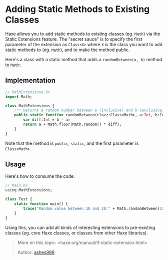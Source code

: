 [tags]: / "static-extension"

# Adding Static Methods to Existing Classes

Haxe allows you to add static methods to existing classes (eg. `Math`) via the Static Extensions feature. The "secret sauce" is to specify the first parameter of the extension as `Class<X>` where `X` is the class you want to add static methods to (eg. `Math`), and to make the method public.

Here's a class with a static method that adds a `randomBetween(a, b)` method to `Math`:

## Implementation

```haxe
// MathExtensions.hx
import Math;

class MathExtensions {
    /** Returns a random number between a (inclusive) and b (exclusive). */
    public static function randomBetween(clazz:Class<Math>, a:Int, b:Int) {
        var diff:Int = b - a;
        return a + Math.floor(Math.random() * diff);
    }
}
```

Note that the method is `public`, `static`, and the first parameter is `Class<Math>`.

## Usage

Here's how to consume the code:

```haxe
// Main.hx
using MathExtensions;

class Test {
    static function main() {
        trace("Random value between 10 and 20:" + Math.randomBetween(10, 20));
    }
}

```

Using this, you can add all kinds of interesting extensions to pre-existing classes (eg. core Haxe classes, or classes from other Haxe libraries). 

> More on this topic: <haxe.org/manual/lf-static-extension.html>
> 
> Author: [ashes999](http://github.com/ashes999)
